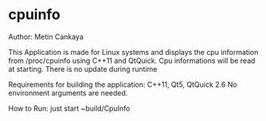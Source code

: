 # cpuinfo

Author: Metin Cankaya

This Application is made for Linux systems and displays the cpu information from /proc/cpuinfo using C++11 and QtQuick.
Cpu informations will be read at starting. There is no update during runtime

Requirements for building the application:
C++11, Qt5, QtQuick 2.6
No environment arguments are needed.

How to Run:
just start ~build/CpuInfo
